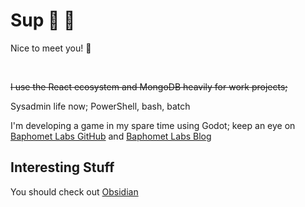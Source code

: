# Sup 🤘 🦆 

Nice to meet you!&nbsp;👋 &nbsp;

<br/>

~~I use the React ecosystem and MongoDB heavily for work projects;~~

Sysadmin life now; PowerShell, bash, batch

I'm developing a game in my spare time using Godot; keep an eye on [Baphomet Labs GitHub](https://github.com/Baphomet-Labs) and [Baphomet Labs Blog](https://baphometlabs.com)


## Interesting Stuff

You should check out [Obsidian](https://obsidian.md/)


<br/>
